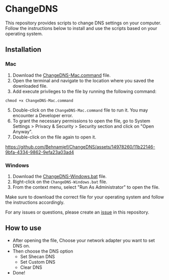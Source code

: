 # ChangeDNS

This repository provides scripts to change DNS settings on your computer. Follow the instructions below to install and use the scripts based on your operating system.

## Installation

### Mac
1. Download the [ChangeDNS-Mac.command](https://github.com/Behnamjef/ChangeDNS/blob/main/ChangeDNS-Mac.command) file.
2. Open the terminal and navigate to the location where you saved the downloaded file.
3. Add execute privileges to the file by running the following command: 
```
chmod +x ChangeDNS-Mac.command
```
5. Double-click on the `ChangeDNS-Mac.command` file to run it. You may encounter a Developer error.
6. To grant the necessary permissions to open the file, go to System Settings > Privacy & Security > Security section and click on "Open Anyway".
7. Double-click on the file again to open it.

https://github.com/Behnamjef/ChangeDNS/assets/14978260/11b22146-9bfa-4334-9862-9efa23a03ad4

### Windows
1. Download the [ChangeDNS-Windows.bat](https://github.com/Behnamjef/ChangeDNS/blob/main/ChangeDNS-Windows.bat) file.
2. Right-click on the `ChangeDNS-Windows.bat` file.
3. From the context menu, select "Run As Administrator" to open the file.

Make sure to download the correct file for your operating system and follow the instructions accordingly.

For any issues or questions, please create an [issue](https://github.com/Behnamjef/ChangeDNS/issues) in this repository.

## How to use
- After opening the file, Choose your network adapter you want to set DNS on.
- Then choose the DNS option
    - Set Shecan DNS
    - Set Custom DNS
    - Clear DNS
- Done!
